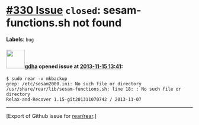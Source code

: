[\#330 Issue](https://github.com/rear/rear/issues/330) `closed`: sesam-functions.sh not found
=============================================================================================

**Labels**: `bug`

#### <img src="https://avatars.githubusercontent.com/u/888633?u=cdaeb31efcc0048d3619651aa18dd4b76e636b21&v=4" width="50">[gdha](https://github.com/gdha) opened issue at [2013-11-15 13:41](https://github.com/rear/rear/issues/330):

    $ sudo rear -v mkbackup
    grep: /etc/sesam2000.ini: No such file or directory
    /usr/share/rear/lib/sesam-functions.sh: line 18: : No such file or directory
    Relax-and-Recover 1.15-git201311070742 / 2013-11-07

------------------------------------------------------------------------

\[Export of Github issue for
[rear/rear](https://github.com/rear/rear).\]

